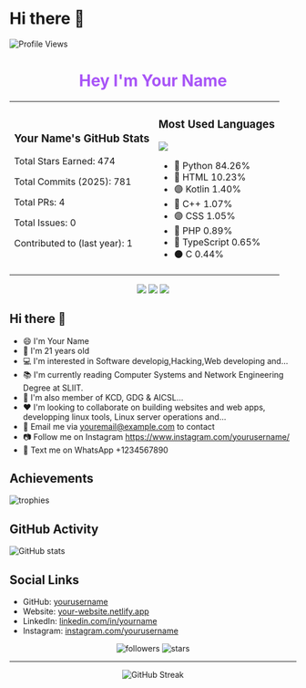 # Hi there 👋

![Profile Views](https://komarev.com/ghpvc/?username=yourusername&color=brightgreen&style=flat)

<div align="center">
  <h1 style="color: #a855f7;">Hey I'm Your Name</h1>
</div>

<div align="center">
  <table>
    <tr>
      <td>
        <h3>Your Name's GitHub Stats</h3>
        <p>Total Stars Earned: 474</p>
        <p>Total Commits (2025): 781</p>
        <p>Total PRs: 4</p>
        <p>Total Issues: 0</p>
        <p>Contributed to (last year): 1</p>
      </td>
      <td>
        <h3>Most Used Languages</h3>
        <img src="https://github-readme-stats.vercel.app/api/top-langs/?username=yourusername&layout=compact&theme=default&hide_border=true" />
        <ul>
          <li>🔵 Python 84.26%</li>
          <li>🔴 HTML 10.23%</li>
          <li>🟣 Kotlin 1.40%</li>
          <li>🔴 C++ 1.07%</li>
          <li>🟣 CSS 1.05%</li>
          <li>🔵 PHP 0.89%</li>
          <li>🔵 TypeScript 0.65%</li>
          <li>⚫ C 0.44%</li>
        </ul>
      </td>
    </tr>
  </table>
</div>

<p align="center">
  <a href="#"><img src="https://img.shields.io/badge/Repo_Size-33_KB-blue?style=flat-square&logo=github"></a>
  <a href="#"><img src="https://img.shields.io/badge/License-GPL--3.0-blue?style=flat-square"></a>
  <a href="#"><img src="https://img.shields.io/badge/Author-Your_Name-blue?style=flat-square"></a>
</p>

## Hi there 👋

- 😄 I'm Your Name
- 🎂 I'm 21 years old
- 💻 I'm interested in Software developig,Hacking,Web developing and...
- 📚 I'm currently reading Computer Systems and Network Engineering Degree at SLIIT.
- 🚀 I'm also member of KCD, GDG & AICSL...
- ❤️ I'm looking to collaborate on building websites and web apps, developping linux tools, Linux server operations and...
- 📧 Email me via youremail@example.com to contact
- 📷 Follow me on Instagram https://www.instagram.com/yourusername/
- 💬 Text me on WhatsApp +1234567890

## Achievements
<div>
  <img src="https://github-profile-trophy.vercel.app/?username=yourusername&theme=flat&column=7" alt="trophies" />
</div>

## GitHub Activity
![GitHub stats](https://github-readme-stats.vercel.app/api?username=yourusername&show_icons=true&theme=default&hide_border=true&include_all_commits=true&count_private=true)

## Social Links
- GitHub: [yourusername](https://github.com/yourusername)
- Website: [your-website.netlify.app](https://your-website.netlify.app)
- LinkedIn: [linkedin.com/in/yourname](https://linkedin.com/in/yourname)
- Instagram: [instagram.com/yourusername](https://instagram.com/yourusername)

<div align="center">
  <img src="https://img.shields.io/github/followers/yourusername?label=Followers&style=social" alt="followers" />
  <img src="https://img.shields.io/github/stars/yourusername?label=Stars&style=social" alt="stars" />
</div>

---

<div align="center">
  <img src="https://github-readme-streak-stats.herokuapp.com/?user=yourusername" alt="GitHub Streak" />
</div>
